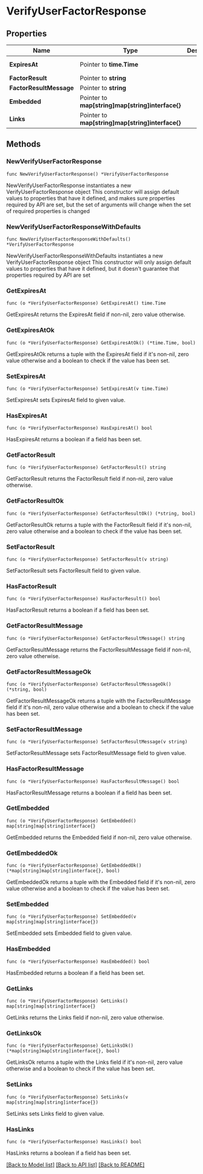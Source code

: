 # VerifyUserFactorResponse

## Properties

Name | Type | Description | Notes
------------ | ------------- | ------------- | -------------
**ExpiresAt** | Pointer to **time.Time** |  | [optional] [readonly] 
**FactorResult** | Pointer to **string** |  | [optional] 
**FactorResultMessage** | Pointer to **string** |  | [optional] 
**Embedded** | Pointer to **map[string]map[string]interface{}** |  | [optional] [readonly] 
**Links** | Pointer to **map[string]map[string]interface{}** |  | [optional] [readonly] 

## Methods

### NewVerifyUserFactorResponse

`func NewVerifyUserFactorResponse() *VerifyUserFactorResponse`

NewVerifyUserFactorResponse instantiates a new VerifyUserFactorResponse object
This constructor will assign default values to properties that have it defined,
and makes sure properties required by API are set, but the set of arguments
will change when the set of required properties is changed

### NewVerifyUserFactorResponseWithDefaults

`func NewVerifyUserFactorResponseWithDefaults() *VerifyUserFactorResponse`

NewVerifyUserFactorResponseWithDefaults instantiates a new VerifyUserFactorResponse object
This constructor will only assign default values to properties that have it defined,
but it doesn't guarantee that properties required by API are set

### GetExpiresAt

`func (o *VerifyUserFactorResponse) GetExpiresAt() time.Time`

GetExpiresAt returns the ExpiresAt field if non-nil, zero value otherwise.

### GetExpiresAtOk

`func (o *VerifyUserFactorResponse) GetExpiresAtOk() (*time.Time, bool)`

GetExpiresAtOk returns a tuple with the ExpiresAt field if it's non-nil, zero value otherwise
and a boolean to check if the value has been set.

### SetExpiresAt

`func (o *VerifyUserFactorResponse) SetExpiresAt(v time.Time)`

SetExpiresAt sets ExpiresAt field to given value.

### HasExpiresAt

`func (o *VerifyUserFactorResponse) HasExpiresAt() bool`

HasExpiresAt returns a boolean if a field has been set.

### GetFactorResult

`func (o *VerifyUserFactorResponse) GetFactorResult() string`

GetFactorResult returns the FactorResult field if non-nil, zero value otherwise.

### GetFactorResultOk

`func (o *VerifyUserFactorResponse) GetFactorResultOk() (*string, bool)`

GetFactorResultOk returns a tuple with the FactorResult field if it's non-nil, zero value otherwise
and a boolean to check if the value has been set.

### SetFactorResult

`func (o *VerifyUserFactorResponse) SetFactorResult(v string)`

SetFactorResult sets FactorResult field to given value.

### HasFactorResult

`func (o *VerifyUserFactorResponse) HasFactorResult() bool`

HasFactorResult returns a boolean if a field has been set.

### GetFactorResultMessage

`func (o *VerifyUserFactorResponse) GetFactorResultMessage() string`

GetFactorResultMessage returns the FactorResultMessage field if non-nil, zero value otherwise.

### GetFactorResultMessageOk

`func (o *VerifyUserFactorResponse) GetFactorResultMessageOk() (*string, bool)`

GetFactorResultMessageOk returns a tuple with the FactorResultMessage field if it's non-nil, zero value otherwise
and a boolean to check if the value has been set.

### SetFactorResultMessage

`func (o *VerifyUserFactorResponse) SetFactorResultMessage(v string)`

SetFactorResultMessage sets FactorResultMessage field to given value.

### HasFactorResultMessage

`func (o *VerifyUserFactorResponse) HasFactorResultMessage() bool`

HasFactorResultMessage returns a boolean if a field has been set.

### GetEmbedded

`func (o *VerifyUserFactorResponse) GetEmbedded() map[string]map[string]interface{}`

GetEmbedded returns the Embedded field if non-nil, zero value otherwise.

### GetEmbeddedOk

`func (o *VerifyUserFactorResponse) GetEmbeddedOk() (*map[string]map[string]interface{}, bool)`

GetEmbeddedOk returns a tuple with the Embedded field if it's non-nil, zero value otherwise
and a boolean to check if the value has been set.

### SetEmbedded

`func (o *VerifyUserFactorResponse) SetEmbedded(v map[string]map[string]interface{})`

SetEmbedded sets Embedded field to given value.

### HasEmbedded

`func (o *VerifyUserFactorResponse) HasEmbedded() bool`

HasEmbedded returns a boolean if a field has been set.

### GetLinks

`func (o *VerifyUserFactorResponse) GetLinks() map[string]map[string]interface{}`

GetLinks returns the Links field if non-nil, zero value otherwise.

### GetLinksOk

`func (o *VerifyUserFactorResponse) GetLinksOk() (*map[string]map[string]interface{}, bool)`

GetLinksOk returns a tuple with the Links field if it's non-nil, zero value otherwise
and a boolean to check if the value has been set.

### SetLinks

`func (o *VerifyUserFactorResponse) SetLinks(v map[string]map[string]interface{})`

SetLinks sets Links field to given value.

### HasLinks

`func (o *VerifyUserFactorResponse) HasLinks() bool`

HasLinks returns a boolean if a field has been set.


[[Back to Model list]](../README.md#documentation-for-models) [[Back to API list]](../README.md#documentation-for-api-endpoints) [[Back to README]](../README.md)


